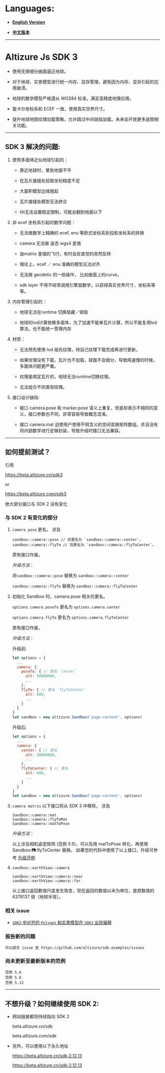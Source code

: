 # Languages:

* [**English Version**](./upgrade-v3-en.md)

* [**中文版本**](./upgrade-v3.md)


_______________________________


# Altizure Js SDK 3

- 使用无限细分曲面逼近地球。

- 对于地球、实景模型进行统一内存、显存管理。避免因为内存、显存引起的应用崩溃。

- 地球的数学模型严格遵从 WGS84 标准，满足高精度地理应用。

- 笛卡尔坐标系和 ECEF 一致，使用真实世界尺寸。

- 提升地球地图纹理加载策略，允许跳过中间层级加载。未来会开放更多底图相关功能。

_______________________________

## SDK 3 解决的问题:

1. 使用多面体近似地球引起的：

    - 靠近地球时，某些地面不平

    - 在瓦片接缝处拾取坐标精度不足

    - 大面积模型边缘翘起

    - 瓦片接缝处模型无法拼合

    - tilt无法设置稳定限制，可能会翻到地面以下


2. 非 ecef 坐标系引起的数学问题：

    - 无法做数学上精确的 ecef, enu 等欧式坐标系到投影坐标系的转换

    - camera 无法做 姿态 wgs4 差值

    - 由matrix 差值的飞行，有时会反直觉的突然反转

    - 理论上，ecef ／ enu 准确的模型无法对齐

    - 无法做 geodetic 的一些操作， 比如曲面上的curve。

    - sdk layer 不得不经常调用引擎层数学，以获得真实世界尺寸，坐标系等等。

3. 内存管理引起的：

    - 地球无法在runtime 切换隐藏／销毁

    - 地球的lod计算依赖多面体，为了加速不能单瓦片计算，所以不能复用lod算法，也不能统一管理内存

4. 材质：

    - 无法预先使用 lod 祖先纹理，待自己纹理下载完成再进行更新。

    - 如果纹理没有下载，瓦片也不加载，球面不会细分，导致网速慢的时候，多面体问题更严重。

    - 纹理是绑定瓦片的，地球无法runtime切换纹理。

    - 无法组合不同类型纹理。

5. 接口设计缺陷:

    - 接口 camera.pose 和 marker.pose 语义上重复，但是却表示不相同的意义，接口参数也不同，非常容易导致概念混淆。

    - 接口 camera.mat 迫使用户使用不明含义的空间变换矩阵数组。并且没有将内部数学进行足够封装，导致升级时接口无法兼容。

_______________________________

## 如何提前测试？

引用

https://beta.altizure.cn/sdk3

or

https://beta.altizure.com/sdk3



绝大部分接口与 SDK 2 没有变化

### 与 SDK 2 有变化的部分
1. `camera pose` 更名， 涉及
    ```
    sandbox::camera::pose // 将更名为 `sandbox::camera::center`。
    sandbox::camera::flyTo // 将更名为 `sandbox::camera::flyToCenter`。
    ```
    原有接口作废。

    *升级方法*：

    将`sandbox::camera::pose` 替换为 `sandbox::camera::center`

    `sandbox::camera::flyTo` 替换为 `sandbox::camera::flyToCenter`

2. 初始化 Sandbox 时，camera pose 相关的更名。

    `options.camera.poseTo` 更名为 `options.camera.center`

    `options.camera.flyTo` 更名为 `options.camera.flyToCenter`

    原有接口作废。

    *升级方法*：

    升级前:

      ``` js
      let options = {
        ...
        camera: {
          poseTo: { // 更名 `center`
            alt: 50000000,
            ...
          },
          flyTo: { // 更名 `flyToCenter`
            alt: 600,
            ...
          }
        }
      }
      let sandbox = new altizure.Sandbox('page-content', options)
      ```
    
      升级后:

      ``` js
      let options = {
        ...
        camera: {
          center: { // 更名
            alt: 50000000,
            ...
          },
          flyToCenter: { // 更名
            alt: 600,
            ...
          }
        }
      }
      let sandbox = new altizure.Sandbox('page-content', options)
      ```
3. `camera matrix` 以下接口将从 SDK 3 中移除， 涉及
    ```
    Sandbox::camera::mat
    Sandbox::camera::flyToMat
    Sandbox::camera::matToPose
    ```

    *升级方法*：

    以上涉及相机姿态矩阵 (范例 5.5)，可以先用 matToPose 转化，再使用 Sandbox::camera::flyToCenter 替换。
    如果您的代码中使用了以上接口，升级可参考 [升级范例](https://github.com/altizure/sdk.examples/tree/master/5-5-camera-mat/v3_upgrade.html) 

4. `sandbox::earthView::camera`

    ```
    sandbox::earthView::camera::near
    sandbox::earthView::camera::far
    ```

    以上接口返回数值尺度发生改变，现在返回的数值以米为单位，是原数值的 6378137 倍（地球半径）。


### 相关 issue

+ [`SDK2` 中对齐的 `Polygon` 和实景模型在 `SDK3` 出现偏移](https://bitbucket.org/jingbo/altizure.sdk.examples/issues/20/coordinate-not-corresponding-between-sdk2)

### 报告新的问题

    可以提交 issue 至 https://github.com/altizure/sdk.examples/issues

### 尚未更新至最新版本的范例
    范例 5.6
    范例 5.8
    范例 5.13

_______________________________

## 不想升级？如何继续使用 SDK 2:

- 网站链接都将持续指向 SDK 2

    beta.altizure.cn/sdk

    beta.altizure.com/sdk

- 另外，可以使用以下永久地址

    https://beta.altizure.cn/sdk-2.12.13

    https://beta.altizure.cn/sdk-2.12.13


 
